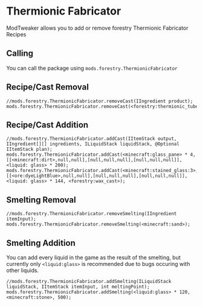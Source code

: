# Thermionic Fabricator

ModTweaker allows you to add or remove forestry Thermionic Fabricator Recipes

## Calling
You can call the package using `mods.forestry.ThermionicFabricator`

## Recipe/Cast Removal

```zenscript
//mods.forestry.ThermionicFabricator.removeCast(IIngredient product);
mods.forestry.ThermionicFabricator.removeCast(<forestry:thermionic_tubes:5>);
```


## Recipe/Cast Addition

```zenscript
//mods.forestry.ThermionicFabricator.addCast(IItemStack output, IIngredient[][] ingredients, ILiquidStack liquidStack, @Optional IItemStack plan);
mods.forestry.ThermionicFabricator.addCast(<minecraft:glass_pane> * 4, [[<minecraft:dirt>,null,null],[null,null,null],[null,null,null]], <liquid: glass> * 200);
mods.forestry.ThermionicFabricator.addCast(<minecraft:stained_glass:3>, [[<ore:dyeLightBlue>,null,null],[null,null,null],[null,null,null]], <liquid: glass> * 144, <forestry:wax_cast>);
```


## Smelting Removal
```zenscript
//mods.forestry.ThermionicFabricator.removeSmelting(IIngredient itemInput);
mods.forestry.ThermionicFabricator.removeSmelting(<minecraft:sand>);

```

## Smelting Addition
You can add every liquid in the game as the result of the smelting, but currently only `<liquid:glass>` is recommended due to bugs occuring with other liquids.

```zenscript
//mods.forestry.ThermionicFabricator.addSmelting(ILiquidStack liquidStack, IItemStack itemInput, int meltingPoint);
mods.forestry.ThermionicFabricator.addSmelting(<liquid:glass> * 120, <minecraft:stone>, 500);
```